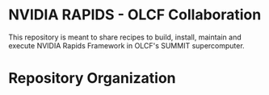 # NVIDIA RAPIDS - OLCF Collaboration

This repository is meant to share recipes to build, install, maintain and execute NVIDIA Rapids Framework in OLCF's SUMMIT
supercomputer.

# Repository Organization


